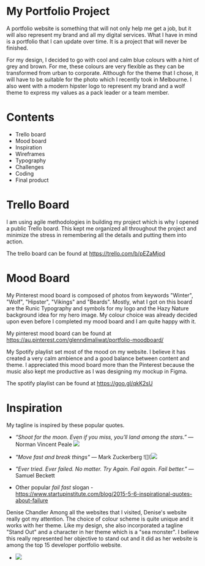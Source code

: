 # My Portfolio Project
A portfolio website is something that will not only help me get a job, but it will also represent my brand and all my digital services. What I have in mind is a portfolio that I can update over time. It is a project that will never be finished.

For my design, I decided to go with cool and calm blue colours with a hint of grey and brown. For me, these colours are very flexible as they can be transformed from urban to corporate. Although for the theme that I chose, it will have to be suitable for the photo which I recently took in Melbourne.  I also went with a modern hipster logo to represent my brand and a wolf theme to express my values as a pack leader or a team member.

# Contents
- Trello board
- Mood board
- Inspiration
- Wireframes
- Typography
- Challenges
- Coding
- Final product

# Trello Board
I am using agile methodologies in building my project which is why I opened a public Trello board. This kept me organized all throughout the project and minimize the stress in remembering all the details and putting them into action.

The trello board can be found at https://trello.com/b/pEZaMjod

# Mood Board
My Pinterest mood board is composed of photos from keywords "Winter", "Wolf", "Hipster", "Vikings" and "Beards". Mostly, what I got on this board are the Runic Typography and symbols for my logo and the Hazy Nature background idea for my hero image. My colour choice was already decided upon even before I completed my mood board and I am quite happy with it.

My pinterest mood board can be found at https://au.pinterest.com/glenndimaliwat/portfolio-moodboard/

My Spotify playlist set most of the mood on my website. I believe it has created a very calm ambience and a good balance between content and theme. I appreciated this mood board more than the Pinterest because the music also kept me productive as I was designing my mockup in Figma.

The spotify playlist can be found at https://goo.gl/qkK2sU

# Inspiration
My tagline is inspired by these popular quotes.
+ *“Shoot for the moon. Even if you miss, you'll land among the stars.”* ― Norman Vincent Peale
![](http://www.glenndimaliwat.com/assets/img/inspiration/aimmoon.jpg)
+ *"Move fast and break things"* — Mark Zuckerberg
![](![](http://www.glenndimaliwat.com/assets/img/inspiration/aimmoon.jpg)
+ *"Ever tried. Ever failed. No matter. Try Again. Fail again. Fail better."* — Samuel Beckett

+ Other popular *fail fast* slogan - https://www.startupinstitute.com/blog/2015-5-6-inspirational-quotes-about-failure


Denise Chandler
Among all the websites that I visited, Denise's website really got my attention. The choice of colour scheme is quite unique and it works with her theme. Like my design, she also incorporated a tagline "Stand Out" and a character in her theme which is a "sea monster". I believe this really represented her objective to stand out and it did as her website is among the top 15 developer portfolio website.
- ![](http://www.glenndimaliwat.com/assets/img/inspiration/denisechandler.png)

